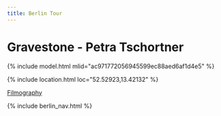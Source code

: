 ```yaml
---
title: Berlin Tour
---
```


# Gravestone - Petra Tschortner

{% include model.html mlid="ac971772056945599ec88aed6af1d4e5" %}

{% include location.html loc="52.52923,13.42132" %}

[Filmography](https://www.filmportal.de/en/person/petra-tschortner_f30d5a165fb6300ae03053d50b37399b)

{% include berlin_nav.html %}
